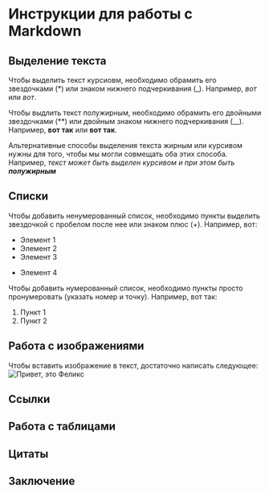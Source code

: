# Инструкции для работы с Markdown

## Выделение текста
Чтобы выделить текст курсиовм, необходимо обрамить его звездочками (*) или знаком нижнего подчеркивания (_). Например, *вот* или _вот_.

Чтобы выдлить текст полужирным, необходимо обрамить его двойными звездочками (**) или двойным знаком нижнего подчеркивания (__). Например, **вот так** или __вот так__.

Альтернативные способы выделения текста жирным или курсивом нужны для того, чтобы мы могли совмещать оба этих способа. Например, _текст может быть выделен курсивом и при этом быть **полужирным**_
## Списки

Чтобы добавить ненумерованный список, необходимо пункты выделить звездочкой с пробелом после нее или знаком плюс (+). Например, вот:
* Элемент 1
* Элемент 2
* Элемент 3
+ Элемент 4

Чтобы добавить нумерованный список, необходимо пункты просто пронумеровать (указать номер и точку). Например, вот так:

1. Пункт 1
2. Пункт 2

## Работа с изображениями

Чтобы вставить изображение в текст, достаточно написать следующее:
![Привет, это Феликс](Felix.jpg)

## Ссылки

## Работа с таблицами

## Цитаты

## Заключение